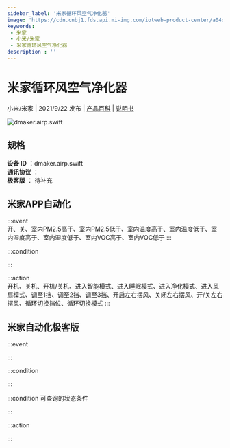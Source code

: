 ```yaml
---
sidebar_label: '米家循环风空气净化器'
image: 'https://cdn.cnbj1.fds.api.mi-img.com/iotweb-product-center/a04db391a335b97e286068b4054daabc_45度正面148_148.png?GalaxyAccessKeyId=AKVGLQWBOVIRQ3XLEW&Expires=9223372036854775807&Signature=i+LE7IKUF35nLeG3bNvxgQEmLgY='
keywords: 
 - 米家
 - 小米/米家
 - 米家循环风空气净化器
description : ''
---
```

# 米家循环风空气净化器

小米/米家 | 2021/9/22 发布 | [产品百科](https://home.mi.com/webapp/content/baike/product/index.html?model=dmaker.airp.swift/) | [说明书](https://home.mi.com/views/introduction.html?model=dmaker.airp.swift&region=cn)

![dmaker.airp.swift](https://cdn.cnbj1.fds.api.mi-img.com/iotweb-product-center/a04db391a335b97e286068b4054daabc_45度正面148_148.png?GalaxyAccessKeyId=AKVGLQWBOVIRQ3XLEW&Expires=9223372036854775807&Signature=i+LE7IKUF35nLeG3bNvxgQEmLgY=)

## 规格  
> 
**设备 ID** ：dmaker.airp.swift  
**通讯协议** ：  
**极客版**  ： 待补充 


## 米家APP自动化  

:::event  
开、关、室内PM2.5高于、室内PM2.5低于、室内温度高于、室内温度低于、室内湿度高于、室内湿度低于、室内VOC高于、室内VOC低于
:::

:::condition  

:::

:::action   
开机、关机、开机/关机、进入智能模式、进入睡眠模式、进入净化模式、进入风扇模式、调至1挡、调至2挡、调至3挡、开启左右摆风、关闭左右摆风、开/关左右摆风、循环切换挡位、循环切换模式
:::

## 米家自动化极客版  

:::event  

:::

:::condition  

:::

:::condition 可查询的状态条件  

:::

:::action  

:::

        
